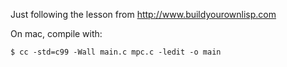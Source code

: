 Just following the lesson from http://www.buildyourownlisp.com

On mac, compile with:

```
$ cc -std=c99 -Wall main.c mpc.c -ledit -o main
```

